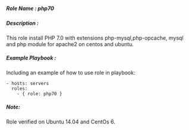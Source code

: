 ##### Role Name : php70

##### Description :
This role install PHP 7.0 with extensions php-mysql,php-opcache, mysql and php module for apache2 on centos and ubuntu.

##### Example Playbook :
Including an example of how to use role in playbook:

    - hosts: servers
      roles:
        - { role: php70 }

##### Note: 
Role verified on Ubuntu 14.04 and CentOs 6.
